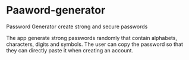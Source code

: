 # Paaword-generator
Password Generator create strong and secure passwords

The app generate strong passwords randomly that contain alphabets, characters, digits and symbols. The user can copy the password so that they can directly paste it when creating an account.
